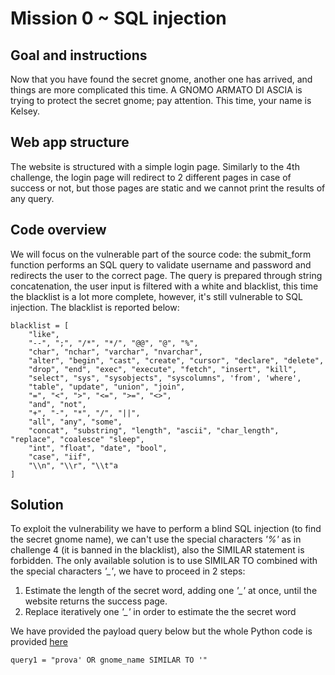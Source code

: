 # Mission 0 ~ SQL injection
## Goal and instructions
Now that you have found the secret gnome, another one has arrived, and things are more complicated this time. A GNOMO ARMATO DI ASCIA is trying to protect the secret gnome; pay attention. This time, your name is Kelsey.
## Web app structure
The website is structured with a simple login page. Similarly to the 4th challenge, the login page will redirect to 2 different pages in case of success or not, but those pages are static and we cannot print the results of any query.
## Code overview
We will focus on the vulnerable part of the source code: the submit_form function performs an SQL query to validate username and password and redirects the user to the correct page.
The query is prepared through string concatenation, the user input is filtered with a white and blacklist, this time the blacklist is a lot more complete, however, it's still vulnerable to SQL injection.
The blacklist is reported below:
```
blacklist = [
    "like",
    "--", ";", "/*", "*/", "@@", "@", "%",
    "char", "nchar", "varchar", "nvarchar",
    "alter", "begin", "cast", "create", "cursor", "declare", "delete",
    "drop", "end", "exec", "execute", "fetch", "insert", "kill",
    "select", "sys", "sysobjects", "syscolumns", 'from', 'where',
    "table", "update", "union", "join",
    "=", "<", ">", "<=", ">=", "<>",
    "and", "not",
    "+", "-", "*", "/", "||",
    "all", "any", "some",
    "concat", "substring", "length", "ascii", "char_length", "replace", "coalesce" "sleep",
    "int", "float", "date", "bool",
    "case", "iif",
    "\\n", "\\r", "\\t"a
]
```
## Solution
To exploit the vulnerability we have to perform a blind SQL injection (to find the secret gnome name), we can't use the special characters *'%'* as in challenge 4 (it is banned in the blacklist), also the SIMILAR statement is forbidden.
The only available solution is to use SIMILAR TO combined with the special characters *'_'*, we have to proceed in 2 steps:
1. Estimate the length of the secret word, adding one *'_'* at once, until the website returns the success page.
2. Replace iteratively one *'_'* in order to estimate the the secret word

We have provided the payload query below but the whole Python code is provided [here](https://github.com/MatteoBriscini/Challenge_Computer_Security/blob/master/web%20application%20security/m6%20~%20blind%20SQL%20injection%202.0/exploit.py)
```
query1 = "prova' OR gnome_name SIMILAR TO '"
```
